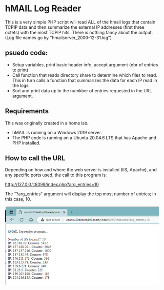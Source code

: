 # hMAIL Log Reader

This is a very simple PHP script will read ALL of the hmail logs that contain TCPIP data
and then summarize the external IP addresses (first three octets) with the most TCPIP hits.
There is nothing fancy about the output.
(Log file names go by "hmailserver_2000-12-31.log")

## psuedo code:
* Setup variables, print basic header info, accept argument (nbr of entries to print)
* Call function that reads directory share to determine which files to read. This in turn calls a function that summarizes the data for each IP read in the logs.
* Sort and print data up to the numkber of entries requested in the URL argument.

## Requirements
This was originally created in a home lab.
* hMAIL is running on a Windows 2019 server.
* The PHP code is running on a Ubuntu 20.04.6 LTS that has Apache and PHP installed.

## How to call the URL
Depending on how and where the web server is installed (IIS, Apache), and any specific ports used, the call to this program is:

http://127.0.0.1:8099/index.php?arg_entries=10

The "?arg_entries" argument will display the top most number of entries; in this case, 10.

![screen cap of top 10 external IP addresses summarized from logs](Example1.PNG)
